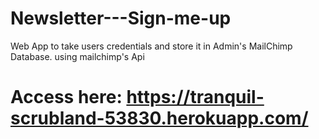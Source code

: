 # Newsletter---Sign-me-up
Web App to take users credentials and store it in Admin's MailChimp Database. using mailchimp's Api

# Access here: https://tranquil-scrubland-53830.herokuapp.com/
